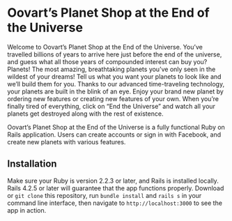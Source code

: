 # Oovart’s Planet Shop at the End of the Universe

Welcome to Oovart’s Planet Shop at the End of the Universe. You’ve travelled billions of years to arrive here just before the end of the universe, and guess what all those years of compounded interest can buy you? Planets! The most amazing, breathtaking planets you’ve only seen in the wildest of your dreams! Tell us what you want your planets to look like and we’ll build them for you. Thanks to our advanced time-traveling technology, your planets are built in the blink of an eye. Enjoy your brand new planet by ordering new features or creating new features of your own. When you’re finally tired of everything, click on “End the Universe” and watch all your planets get destroyed along with the rest of existence.

Oovart’s Planet Shop at the End of the Universe is a fully functional Ruby on Rails application. Users can create accounts or sign in with Facebook, and create new planets with various features.

## Installation

Make sure your Ruby is version 2.2.3 or later, and Rails is installed locally. Rails 4.2.5 or later will guarantee that the app functions properly. Download or `git clone` this repository, run `bundle install` and `rails s` in your command line interface, then navigate to `http://localhost:3000` to see the app in action.
